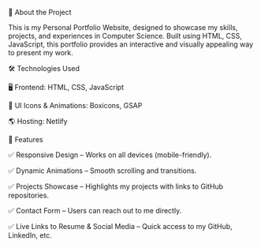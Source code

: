📌 About the Project

This is my Personal Portfolio Website, designed to showcase my skills, projects, and experiences in Computer Science. Built using HTML, CSS, JavaScript, this portfolio provides an interactive and visually appealing way to present my work.

🛠️ Technologies Used

🖥 Frontend: HTML, CSS, JavaScript

🎨 UI Icons & Animations: Boxicons, GSAP

🌎 Hosting: Netlify

🚀 Features

✅ Responsive Design – Works on all devices (mobile-friendly).

✅ Dynamic Animations – Smooth scrolling and transitions.

✅ Projects Showcase – Highlights my projects with links to GitHub repositories.

✅ Contact Form – Users can reach out to me directly.

✅ Live Links to Resume & Social Media – Quick access to my GitHub, LinkedIn, etc.
